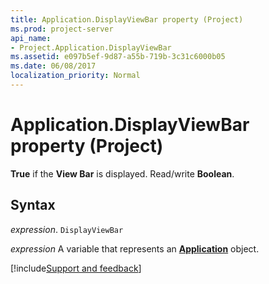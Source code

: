 ```yaml
---
title: Application.DisplayViewBar property (Project)
ms.prod: project-server
api_name:
- Project.Application.DisplayViewBar
ms.assetid: e097b5ef-9d87-a55b-719b-3c31c6000b05
ms.date: 06/08/2017
localization_priority: Normal
---
```



# Application.DisplayViewBar property (Project)

 **True** if the **View Bar** is displayed. Read/write **Boolean**.


## Syntax

_expression_. `DisplayViewBar`

_expression_ A variable that represents an **[Application](Project.Application.md)** object.

[!include[Support and feedback](~/includes/feedback-boilerplate.md)]
